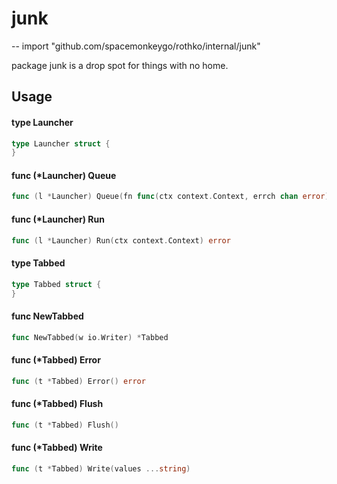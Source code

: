 # junk
--
    import "github.com/spacemonkeygo/rothko/internal/junk"

package junk is a drop spot for things with no home.

## Usage

#### type Launcher

```go
type Launcher struct {
}
```


#### func (*Launcher) Queue

```go
func (l *Launcher) Queue(fn func(ctx context.Context, errch chan error))
```

#### func (*Launcher) Run

```go
func (l *Launcher) Run(ctx context.Context) error
```

#### type Tabbed

```go
type Tabbed struct {
}
```


#### func  NewTabbed

```go
func NewTabbed(w io.Writer) *Tabbed
```

#### func (*Tabbed) Error

```go
func (t *Tabbed) Error() error
```

#### func (*Tabbed) Flush

```go
func (t *Tabbed) Flush()
```

#### func (*Tabbed) Write

```go
func (t *Tabbed) Write(values ...string)
```
